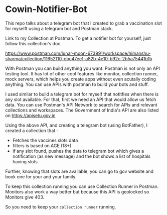 # Cowin-Notifier-Bot
This repo talks about a telegram bot that I created to grab a vaccination slot for myselft using a telegram bot and Postman stack.

Link to my Collection at Postman. To get a notifier bot for yourself, just follow this collection's doc.

https://www.postman.com/lunar-moon-673991/workspace/himanshu-sharma/collection/11652110-ebc47ee1-a82b-4e10-b92c-2b5a75441b1b

With Postman you can build anything you want. Postman is not only an API testing tool. It has lot of other cool features like monitor, collection runner, mock servers, which helps you create apps without even acutally coding anything. You can use APIs with postman to build your bots and stuff.

I used similar to build a telegram bot for myself that notitfies when there is any slot available.
For that, first we need an API that would allow us fetch data. You can use Postman's API Network to search for APIs and relevant collections and workspaces.
The Government of India's API are also listed on https://apisetu.gov.in

Using the above API, and creating a telegram bot (using BotFather), I created a collection that -
- Fetches the vaccines slots data
- filters is based on AGE (18+)
- if any slot found, pushes the data to telegram bot which gives a notification (as new message) and the bot shows a list of hospitals having slots

Further, knowing that slots are available, you can go to gov website and book one for your and your family.

To keep this collection running you can use Collection Runner in Postman.
Monitors also work a way better but because this API is geolocked so Monitors give 403.

So you need to keep your `collection runner` running.
